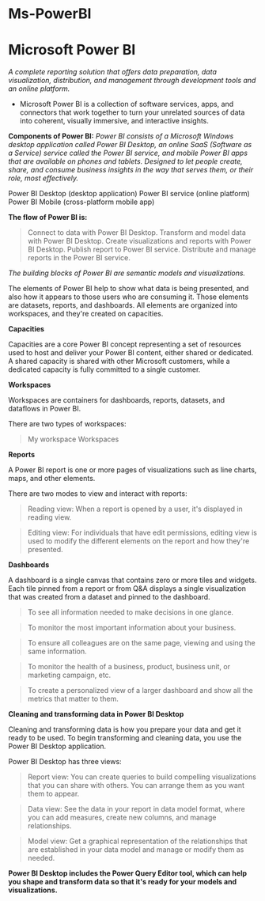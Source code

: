 # Ms-PowerBI

# Microsoft Power BI
*A complete reporting solution that offers data preparation, data visualization, distribution, and management through development tools and an online platform.*

- Microsoft Power BI is a collection of software services, apps, and connectors that work together to turn your unrelated sources of data into coherent, visually immersive, and interactive insights.

**Components of Power BI:**
*Power BI consists of a Microsoft Windows desktop application called Power BI Desktop, an online SaaS (Software as a Service) service called the Power BI service, and mobile Power BI apps that are available on phones and tablets.
Designed to let people create, share, and consume business insights in the way that serves them, or their role, most effectively.*

Power BI Desktop (desktop application)
Power BI service (online platform)
Power BI Mobile (cross-platform mobile app)

**The flow of Power BI is:**

> Connect to data with Power BI Desktop.
> Transform and model data with Power BI Desktop.
> Create visualizations and reports with Power BI Desktop.
> Publish report to Power BI service.
> Distribute and manage reports in the Power BI service.

*The building blocks of Power BI are semantic models and visualizations.*

The elements of Power BI help to show what data is being presented, and also how it appears to those users who are consuming it. Those elements are datasets, reports, and dashboards. All elements are organized into workspaces, and they're created on capacities.

**Capacities**

Capacities are a core Power BI concept representing a set of resources used to host and deliver your Power BI content, either shared or dedicated.
A shared capacity is shared with other Microsoft customers, while a dedicated capacity is fully committed to a single customer.

**Workspaces**

Workspaces are containers for dashboards, reports, datasets, and dataflows in Power BI.

There are two types of workspaces:
> My workspace
> Workspaces

**Reports**

A Power BI report is one or more pages of visualizations such as line charts, maps, and other elements.

There are two modes to view and interact with reports:

> Reading view: When a report is opened by a user, it's displayed in reading view.

> Editing view: For individuals that have edit permissions, editing view is used to modify the different elements on the report and how they're presented.

**Dashboards**

A dashboard is a single canvas that contains zero or more tiles and widgets. Each tile pinned from a report or from Q&A displays a single visualization that was created from a dataset and pinned to the dashboard. 

> To see all information needed to make decisions in one glance.

> To monitor the most important information about your business.

> To ensure all colleagues are on the same page, viewing and using the same information.

> To monitor the health of a business, product, business unit, or marketing campaign, etc.

> To create a personalized view of a larger dashboard and show all the metrics that matter to them.

**Cleaning and transforming data in Power BI Desktop**

Cleaning and transforming data is how you prepare your data and get it ready to be used. To begin transforming and cleaning data, you use the Power BI Desktop application.

Power BI Desktop has three views:

> Report view: You can create queries to build compelling visualizations that you can share with others. You can arrange them as you want them to appear.

> Data view: See the data in your report in data model format, where you can add measures, create new columns, and manage relationships.

> Model view: Get a graphical representation of the relationships that are established in your data model and manage or modify them as needed.

**Power BI Desktop includes the Power Query Editor tool, which can help you shape and transform data so that it's ready for your models and visualizations.**
